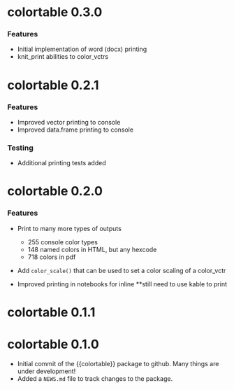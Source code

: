 # colortable 0.3.0

### Features
  - Initial implementation of word (docx) printing
  - knit_print abilities to color_vctrs
  
# colortable 0.2.1

### Features
  - Improved vector printing to console
  - Improved data.frame printing to console

### Testing
  - Additional printing tests added

# colortable 0.2.0

### Features
  * Print to many more types of outputs
      - 255 console color types
      - 148 named colors in HTML, but any hexcode
      - 718 colors in pdf
  
  * Add `color_scale()` that can be used to set a color scaling of a color_vctr
  
  * Improved printing in notebooks for inline **still need to use kable to print

# colortable 0.1.1

# colortable 0.1.0

* Initial commit of the {{colortable}} package to github. Many things are under development!
* Added a `NEWS.md` file to track changes to the package.
